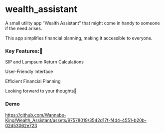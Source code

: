 # wealth_assistant

A small utility app “Wealth Assistant” that might come in handy to someone if the need arises.

This app simplifies financial planning, making it accessible to everyone.

### Key Features:🚀

SIP and Lumpsum Return Calculations

User-Friendly Interface

Efficient Financial Planning

Looking forward to your thoughts🚀

### Demo

https://github.com/Wannabe-King/Wealth_Assistant/assets/97578019/3542d17f-f4d4-4551-b20b-02d53062e723


